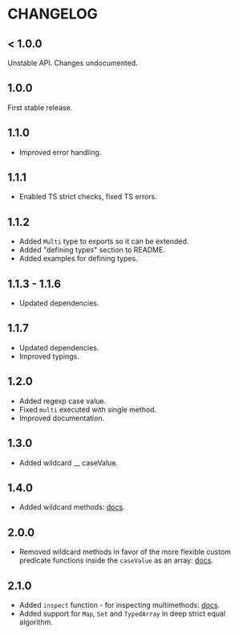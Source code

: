 # CHANGELOG

## < 1.0.0

Unstable API. Changes undocumented.

## 1.0.0

First stable release.

## 1.1.0

- Improved error handling.

## 1.1.1

- Enabled TS strict checks, fixed TS errors.

## 1.1.2

- Added `Multi` type to exports so it can be extended.
- Added "defining types" section to README.
- Added examples for defining types.

## 1.1.3 - 1.1.6

- Updated dependencies.

## 1.1.7

- Updated dependencies.
- Improved typings.

## 1.2.0

- Added regexp case value.
- Fixed `multi` executed with single method.
- Improved documentation.

## 1.3.0

- Added wildcard \_\_ caseValue.

## 1.4.0

- Added wildcard methods: [docs](https://github.com/caderek/arrows/blob/master/packages/multimethod/README.md#wildcard-or-its-methods).

## 2.0.0

- Removed wildcard methods in favor of the more flexible custom predicate functions inside the `caseValue` as an array: [docs](https://github.com/caderek/arrows/blob/master/packages/multimethod/README.md#predicate-functions-inside-an-array).

## 2.1.0

- Added `inspect` function - for inspecting multimethods: [docs](https://github.com/caderek/arrows/blob/master/packages/multimethod/README.md#inspect).
- Added support for `Map`, `Set` and `TypedArray` in deep strict equal algorithm.
